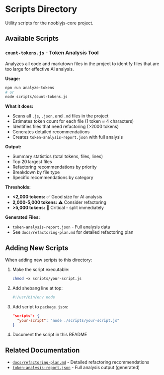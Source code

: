 # Scripts Directory

Utility scripts for the nooblyjs-core project.

## Available Scripts

### `count-tokens.js` - Token Analysis Tool

Analyzes all code and markdown files in the project to identify files that are too large for effective AI analysis.

**Usage:**
```bash
npm run analyze-tokens
# or
node scripts/count-tokens.js
```

**What it does:**
- Scans all `.js`, `.json`, and `.md` files in the project
- Estimates token count for each file (1 token ≈ 4 characters)
- Identifies files that need refactoring (>2000 tokens)
- Generates detailed recommendations
- Creates `token-analysis-report.json` with full analysis

**Output:**
- Summary statistics (total tokens, files, lines)
- Top 20 largest files
- Refactoring recommendations by priority
- Breakdown by file type
- Specific recommendations by category

**Thresholds:**
- **<2,000 tokens:** ✅ Good size for AI analysis
- **2,000-5,000 tokens:** ⚠️ Consider refactoring
- **>5,000 tokens:** 🚨 Critical - split immediately

**Generated Files:**
- `token-analysis-report.json` - Full analysis data
- See `docs/refactoring-plan.md` for detailed refactoring plan

## Adding New Scripts

When adding new scripts to this directory:

1. Make the script executable:
   ```bash
   chmod +x scripts/your-script.js
   ```

2. Add shebang line at top:
   ```javascript
   #!/usr/bin/env node
   ```

3. Add script to `package.json`:
   ```json
   "scripts": {
     "your-script": "node ./scripts/your-script.js"
   }
   ```

4. Document the script in this README

## Related Documentation

- [`docs/refactoring-plan.md`](../docs/refactoring-plan.md) - Detailed refactoring recommendations
- [`token-analysis-report.json`](../token-analysis-report.json) - Full analysis output (generated)
